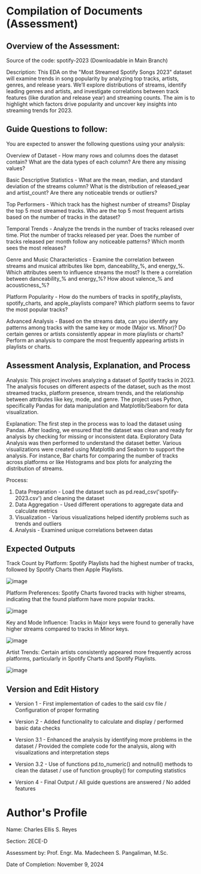 # Compilation of Documents (Assessment)

## Overview of the Assessment:

Source of the code: spotify-2023 (Downloadable in Main Branch)

Description: This EDA on the "Most Streamed Spotify Songs 2023" dataset will examine trends in song popularity by analyzing top tracks, artists, genres, and release years. We’ll explore distributions of streams, identify leading genres and artists, and investigate correlations between track features (like duration and release year) and streaming counts. The aim is to highlight which factors drive popularity and uncover key insights into streaming trends for 2023.


## Guide Questions to follow:

You are expected to answer the following questions using your analysis:

Overview of Dataset - 
How many rows and columns does the dataset contain?
What are the data types of each column? Are there any missing values?

Basic Descriptive Statistics - 
What are the mean, median, and standard deviation of the streams column?
What is the distribution of released_year and artist_count? Are there any noticeable trends or outliers?

Top Performers - 
Which track has the highest number of streams? Display the top 5 most streamed tracks.
Who are the top 5 most frequent artists based on the number of tracks in the dataset?

Temporal Trends - 
Analyze the trends in the number of tracks released over time. Plot the number of tracks released per year.
Does the number of tracks released per month follow any noticeable patterns? Which month sees the most releases?

Genre and Music Characteristics - 
Examine the correlation between streams and musical attributes like bpm, danceability_%, and energy_%. Which attributes seem to influence streams the most?
Is there a correlation between danceability_% and energy_%? How about valence_% and acousticness_%?

Platform Popularity - 
How do the numbers of tracks in spotify_playlists, spotify_charts, and apple_playlists compare? Which platform seems to favor the most popular tracks?

Advanced Analysis - 
Based on the streams data, can you identify any patterns among tracks with the same key or mode (Major vs. Minor)?
Do certain genres or artists consistently appear in more playlists or charts? Perform an analysis to compare the most frequently appearing artists in playlists or charts.


## Assessment Analysis, Explanation, and Process

Analysis: 
This project involves analyzing a dataset of Spotify tracks in 2023. The analysis focuses on different aspects of the dataset, such as the most streamed tracks, platform presence, stream trends, and the relationship between attributes like key, mode, and genre. The project uses Python, specifically Pandas for data manipulation and Matplotlib/Seaborn for data visualization.

Explanation:
The first step in the process was to load the dataset using Pandas. After loading, we ensured that the dataset was clean and ready for analysis by checking for missing or inconsistent data. Exploratory Data Analysis was then performed to understand the dataset better. Various visualizations were created using Matplotlib and Seaborn to support the analysis. For instance, Bar charts for comparing the number of tracks across platforms or like Histograms and box plots for analyzing the distribution of streams.

Process:
1. Data Preparation - Load the dataset such as pd.read_csv('spotify-2023.csv') and cleaning the dataset
2. Data Aggregation - Used different operations to aggregate data and calculate metrics
3. Visualization - Various visualizations helped identify problems such as trends and outliers
4. Analysis - Examined unique correlations between datas
   
## Expected Outputs

Track Count by Platform:
Spotify Playlists had the highest number of tracks, followed by Spotify Charts then Apple Playlists.

![image](https://github.com/user-attachments/assets/cf541b8f-f8a5-4699-9c6c-55eb93152886)


Platform Preferences:
Spotify Charts favored tracks with higher streams, indicating that the found platform have more popular tracks.

![image](https://github.com/user-attachments/assets/f8f4724e-672a-4487-a89d-8923e74261ab)


Key and Mode Influence:
Tracks in Major keys were found to generally have higher streams compared to tracks in Minor keys. 

![image](https://github.com/user-attachments/assets/5a231624-18e4-4cb3-bdae-427c91734239)


Artist Trends:
Certain artists consistently appeared more frequently across platforms, particularly in Spotify Charts and Spotify Playlists.

![image](https://github.com/user-attachments/assets/fa49d271-5d85-4ddf-af77-f2fb23fb73d9)



## Version and Edit History 

- Version 1 - First implementation of cades to the said csv file / Configuration of proper formating

- Version 2 - Added functionality to calculate and display / performed basic data checks

- Version 3.1 - Enhanced the analysis by identifying more problems in the dataset / Provided the complete code for the analysis, along with visualizations and interpretation steps

- Version 3.2 - Use of functions pd.to_numeric() and notnull() methods to clean the dataset / use of function groupby() for computing statistics

- Version 4 - Final Output / All guide questions are answered / No added features
  

# Author's Profile
Name: Charles Ellis S. Reyes

Section: 2ECE-D

Assessment by: Prof. Engr. Ma. Madecheen S. Pangaliman, M.Sc.

Date of Completion: November 9, 2024
